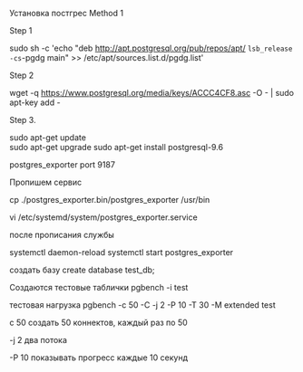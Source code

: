 Установка постгрес
Method 1

Step 1

sudo sh -c 'echo "deb http://apt.postgresql.org/pub/repos/apt/ `lsb_release -cs`-pgdg main" >> /etc/apt/sources.list.d/pgdg.list'  

Step 2

wget -q https://www.postgresql.org/media/keys/ACCC4CF8.asc -O - | sudo apt-key add - 

Step 3.

sudo apt-get update  
sudo apt-get upgrade 
sudo apt-get install postgresql-9.6 


postgres_exporter port 9187

Пропишем сервис

cp ./postgres_exporter.bin/postgres_exporter /usr/bin

vi /etc/systemd/system/postgres_exporter.service

после прописания службы

systemctl daemon-reload
systemctl start postgres_exporter

создать базу
create database test_db;

Создаются тестовые таблички
pgbench -i test

тестовая нагрузка
pgbench -c 50 -C -j 2 -P 10 -T 30 -M extended test

c 50 создать 50 коннектов, каждый раз по 50

-j 2 два потока

-P 10 показывать прогресс каждые 10 секунд